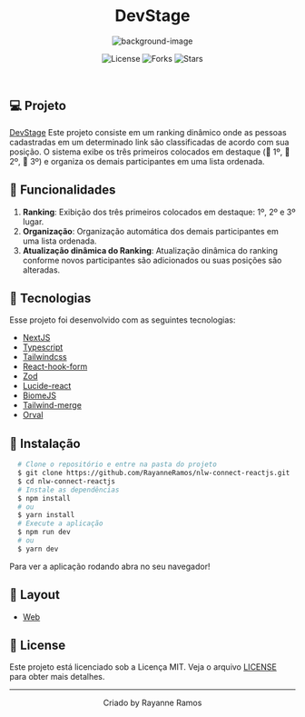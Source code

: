 <h1 align='center'>DevStage</h1>

<p align='center'>
  <img src='https://github.com/user-attachments/assets/d12d69f5-5978-43b3-9d73-52a5ecce73df' alt='background-image' />
</p>

<p  align='center'>
  <img src='https://img.shields.io/badge/license-MIT-%23835afd' alt='License' />
  <img src='https://img.shields.io/badge/forks-MIT-%23835afd' alt='Forks' />
  <img src='https://img.shields.io/badge/stars-MIT-%23835afd' alt='Stars' />
</p>

<br>

## 💻 Projeto

[DevStage]() Este projeto consiste em um ranking dinâmico onde as pessoas cadastradas em um determinado link são classificadas de acordo com sua posição. O sistema exibe os três primeiros colocados em destaque (🥇 1º, 🥈 2º, 🥉 3º) e organiza os demais participantes em uma lista ordenada.

## 🌟 Funcionalidades

1. **Ranking**: Exibição dos três primeiros colocados em destaque: 1º, 2º e 3º lugar.
3. **Organização**: Organização automática dos demais participantes em uma lista ordenada. 
4. **Atualização dinâmica do Ranking**: Atualização dinâmica do ranking conforme novos participantes são adicionados ou suas posições são alteradas. 

## 🧪 Tecnologias

Esse projeto foi desenvolvido com as seguintes tecnologias:

- [NextJS](https://nextjs.org/)
- [Typescript](https://www.typescriptlang.org/)
- [Tailwindcss](https://tailwindcss.com/)
- [React-hook-form](https://www.react-hook-form.com/)
- [Zod](https://zod.dev/)
- [Lucide-react](https://lucide.dev/guide/packages/lucide-react)
- [BiomeJS](https://biomejs.dev/pt-br/)
- [Tailwind-merge](https://www.npmjs.com/package/tailwind-merge)
- [Orval](https://orval.dev/)

## 🚀 Instalação

```bash
  # Clone o repositório e entre na pasta do projeto
  $ git clone https://github.com/RayanneRamos/nlw-connect-reactjs.git
  $ cd nlw-connect-reactjs
  # Instale as dependências
  $ npm install
  # ou
  $ yarn install
  # Execute a aplicação
  $ npm run dev
  # ou
  $ yarn dev
```

Para ver a aplicação rodando abra no seu navegador!

## 🔖 Layout

- [Web](<https://www.figma.com/design/MBeMs6FYAhlDOlEuNEHiaZ/NLW-Connect-%E2%80%A2-DevStage-(Community)?node-id=0-1&t=W6X0WRubHmRd8pH4-1>)

## 📝 License

Este projeto está licenciado sob a Licença MIT. Veja o arquivo [LICENSE](LICENSE) para obter mais detalhes.

---

<p align='center'>Criado by Rayanne Ramos</p>
